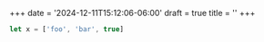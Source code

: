 +++
date = '2024-12-11T15:12:06-06:00'
draft = true
title = ''
+++

```js
let x = ['foo', 'bar', true]
```
